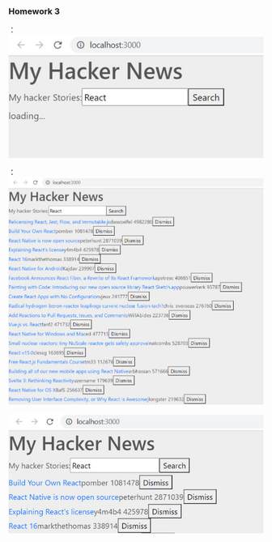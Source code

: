 ### Homework 3

：
![img](./assets/img/loading.jpg)

：
![img](./assets/img/search.jpg)


![img](./assets/img/dismiss.jpg)